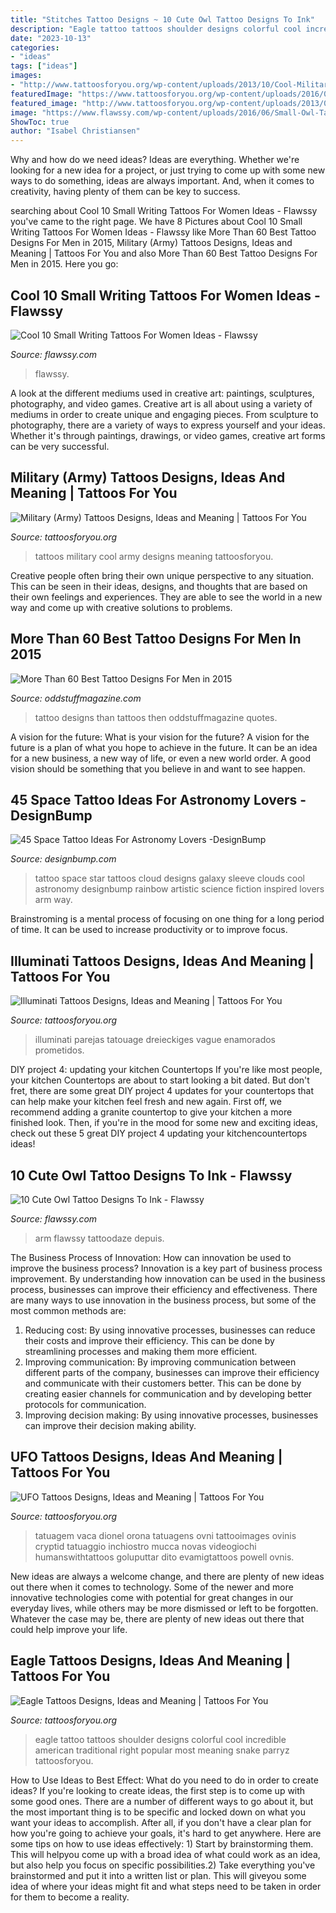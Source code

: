 ```yaml
---
title: "Stitches Tattoo Designs ~ 10 Cute Owl Tattoo Designs To Ink"
description: "Eagle tattoo tattoos shoulder designs colorful cool incredible american traditional right popular most meaning snake parryz tattoosforyou"
date: "2023-10-13"
categories:
- "ideas"
tags: ["ideas"]
images:
- "http://www.tattoosforyou.org/wp-content/uploads/2013/10/Cool-Military-Tattoos-767x1024.jpg"
featuredImage: "https://www.tattoosforyou.org/wp-content/uploads/2016/02/UFO-Tattoo-Sleeve.jpg"
featured_image: "http://www.tattoosforyou.org/wp-content/uploads/2013/09/Eagle-Tattoos-756x1024.jpg"
image: "https://www.flawssy.com/wp-content/uploads/2016/06/Small-Owl-Tattoo-Designs.jpg"
ShowToc: true
author: "Isabel Christiansen"
---
```



Why and how do we need ideas?
Ideas are everything. Whether we're looking for a new idea for a project, or just trying to come up with some new ways to do something, ideas are always important. And, when it comes to creativity, having plenty of them can be key to success.

	

		
searching about Cool 10 Small Writing Tattoos For Women Ideas - Flawssy you've came to the right page. We have 8 Pictures about Cool 10 Small Writing Tattoos For Women Ideas - Flawssy like More Than 60 Best Tattoo Designs For Men in 2015, Military (Army) Tattoos Designs, Ideas and Meaning | Tattoos For You and also More Than 60 Best Tattoo Designs For Men in 2015. Here you go:
		
    
## Cool 10 Small Writing Tattoos For Women Ideas - Flawssy

<img loading=lazy src="https://www.flawssy.com/wp-content/uploads/2016/06/Love-Quote-Tattoos-for-Women.jpg" onerror="this.onerror=null;this.src='https://tse4.mm.bing.net/th?id=OIP.KLfxiReX17jqWb1v1u_HngHaLL&amp;pid=15.1';" alt="Cool 10 Small Writing Tattoos For Women Ideas - Flawssy">

_Source: flawssy.com_

>flawssy. 

	

A look at the different mediums used in creative art: paintings, sculptures, photography, and video games.
Creative art is all about using a variety of mediums in order to create unique and engaging pieces. From sculpture to photography, there are a variety of ways to express yourself and your ideas. Whether it's through paintings, drawings, or video games, creative art forms can be very successful.

    
## Military (Army) Tattoos Designs, Ideas And Meaning | Tattoos For You

<img loading=lazy src="http://www.tattoosforyou.org/wp-content/uploads/2013/10/Cool-Military-Tattoos-767x1024.jpg" onerror="this.onerror=null;this.src='https://tse4.mm.bing.net/th?id=OIP.vYqAfy9oNgkNuFCnZrNHZAHaJ4&amp;pid=15.1';" alt="Military (Army) Tattoos Designs, Ideas and Meaning | Tattoos For You">

_Source: tattoosforyou.org_

>tattoos military cool army designs meaning tattoosforyou. 

	

Creative people often bring their own unique perspective to any situation. This can be seen in their ideas, designs, and thoughts that are based on their own feelings and experiences. They are able to see the world in a new way and come up with creative solutions to problems.

    
## More Than 60 Best Tattoo Designs For Men In 2015

<img loading=lazy src="https://oddstuffmagazine.com/wp-content/uploads/2013/09/Best-tattoo-designs-for-Men-41-586x800.jpg" onerror="this.onerror=null;this.src='https://tse2.mm.bing.net/th?id=OIP.9vrc4NfemCa-eoTLLOZxAgHaKH&amp;pid=15.1';" alt="More Than 60 Best Tattoo Designs For Men in 2015">

_Source: oddstuffmagazine.com_

>tattoo designs than tattoos then oddstuffmagazine quotes. 

	

A vision for the future: What is your vision for the future?
A vision for the future is a plan of what you hope to achieve in the future. It can be an idea for a new business, a new way of life, or even a new world order. A good vision should be something that you believe in and want to see happen.

    
## 45 Space Tattoo Ideas For Astronomy Lovers -DesignBump

<img loading=lazy src="http://designbump.com/wp-content/uploads/2014/12/space-star-tattoos-28.jpg" onerror="this.onerror=null;this.src='https://tse1.mm.bing.net/th?id=OIP.wtUYbXxKbqPiJGCR1-b6jgHaJ6&amp;pid=15.1';" alt="45 Space Tattoo Ideas For Astronomy Lovers -DesignBump">

_Source: designbump.com_

>tattoo space star tattoos cloud designs galaxy sleeve clouds cool astronomy designbump rainbow artistic science fiction inspired lovers arm way. 

	

Brainstroming is a mental process of focusing on one thing for a long period of time. It can be used to increase productivity or to improve focus.

    
## Illuminati Tattoos Designs, Ideas And Meaning | Tattoos For You

<img loading=lazy src="https://www.tattoosforyou.org/wp-content/uploads/2013/11/Illuminati-Eye-Tattoos-682x1024.jpg" onerror="this.onerror=null;this.src='https://tse1.mm.bing.net/th?id=OIP.WbneJ6wQ1wKMr-grEXCufwHaLH&amp;pid=15.1';" alt="Illuminati Tattoos Designs, Ideas and Meaning | Tattoos For You">

_Source: tattoosforyou.org_

>illuminati parejas tatouage dreieckiges vague enamorados prometidos. 

	

DIY project 4: updating your kitchen Countertops
If you're like most people, your kitchen Countertops are about to start looking a bit dated. But don't fret, there are some great DIY project 4 updates for your countertops that can help make your kitchen feel fresh and new again. First off, we recommend adding a granite countertop to give your kitchen a more finished look. Then, if you're in the mood for some new and exciting ideas, check out these 5 great DIY project 4 updating your kitchencountertops ideas!

    
## 10 Cute Owl Tattoo Designs To Ink - Flawssy

<img loading=lazy src="https://www.flawssy.com/wp-content/uploads/2016/06/Small-Owl-Tattoo-Designs.jpg" onerror="this.onerror=null;this.src='https://tse4.mm.bing.net/th?id=OIP.FGU_Xeho7diCw1woC4VWkgHaJ4&amp;pid=15.1';" alt="10 Cute Owl Tattoo Designs To Ink - Flawssy">

_Source: flawssy.com_

>arm flawssy tattoodaze depuis. 

	

The Business Process of Innovation: How can innovation be used to improve the business process?
Innovation is a key part of business process improvement. By understanding how innovation can be used in the business process, businesses can improve their efficiency and effectiveness. There are many ways to use innovation in the business process, but some of the most common methods are: 
1) Reducing cost: By using innovative processes, businesses can reduce their costs and improve their efficiency. This can be done by streamlining processes and making them more efficient. 
2) Improving communication: By improving communication between different parts of the company, businesses can improve their efficiency and communicate with their customers better. This can be done by creating easier channels for communication and by developing better protocols for communication. 
3) Improving decision making: By using innovative processes, businesses can improve their decision making ability.

    
## UFO Tattoos Designs, Ideas And Meaning | Tattoos For You

<img loading=lazy src="https://www.tattoosforyou.org/wp-content/uploads/2016/02/UFO-Tattoo-Sleeve.jpg" onerror="this.onerror=null;this.src='https://tse1.mm.bing.net/th?id=OIP.0ZoC1mJNX0wggCnrbvV4uAHaLE&amp;pid=15.1';" alt="UFO Tattoos Designs, Ideas and Meaning | Tattoos For You">

_Source: tattoosforyou.org_

>tatuagem vaca dionel orona tatuagens ovni tattooimages ovinis cryptid tatuaggio inchiostro mucca novas videogiochi humanswithtattoos goluputtar dito evamigtattoos powell ovnis. 

	

New ideas are always a welcome change, and there are plenty of new ideas out there when it comes to technology. Some of the newer and more innovative technologies come with potential for great changes in our everyday lives, while others may be more dismissed or left to be forgotten. Whatever the case may be, there are plenty of new ideas out there that could help improve your life.

    
## Eagle Tattoos Designs, Ideas And Meaning | Tattoos For You

<img loading=lazy src="http://www.tattoosforyou.org/wp-content/uploads/2013/09/Eagle-Tattoos-756x1024.jpg" onerror="this.onerror=null;this.src='https://tse4.mm.bing.net/th?id=OIP.i5QRpKwhRZfvQiNcZ3qTOAHaKC&amp;pid=15.1';" alt="Eagle Tattoos Designs, Ideas and Meaning | Tattoos For You">

_Source: tattoosforyou.org_

>eagle tattoo tattoos shoulder designs colorful cool incredible american traditional right popular most meaning snake parryz tattoosforyou. 

	

How to Use Ideas to Best Effect: What do you need to do in order to create ideas?
If you're looking to create ideas, the first step is to come up with some good ones. There are a number of different ways to go about it, but the most important thing is to be specific and locked down on what you want your ideas to accomplish. After all, if you don't have a clear plan for how you're going to achieve your goals, it's hard to get anywhere. Here are some tips on how to use ideas effectively: 1) Start by brainstorming them. This will helpyou come up with a broad idea of what could work as an idea, but also help you focus on specific possibilities.2) Take everything you've brainstormed and put it into a written list or plan. This will giveyou some idea of where your ideas might fit and what steps need to be taken in order for them to become a reality.

